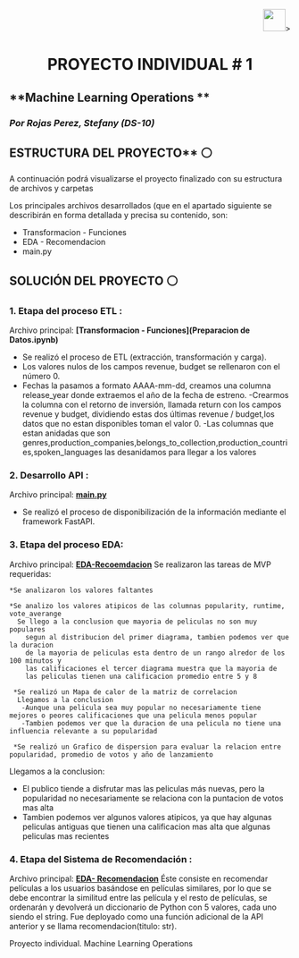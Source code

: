 <p align=right><img src=https://th.bing.com/th/id/OIP.CUqEPGqSzaHYWS3lfwSqJwHaHa? height=40>><p>

# <h1 align=center> **PROYECTO INDIVIDUAL # 1**</h1>

## **Machine Learning Operations ** 
### *Por Rojas Perez, Stefany (DS-10)*


## ESTRUCTURA DEL PROYECTO** :white_circle:

A continuación podrá visualizarse el proyecto finalizado con su estructura de archivos y carpetas

Los principales archivos desarrollados (que en el apartado siguiente se describirán en forma detallada y precisa su contenido, son:
- Transformacion - Funciones
- EDA - Recomendacion
- main.py

## SOLUCIÓN DEL PROYECTO :white_circle:

### 1. Etapa del proceso ETL :

Archivo principal: **[Transformacion - Funciones](Preparacion de Datos.ipynb)**
- Se realizó el proceso de ETL (extracción, transformación y carga).
- Los valores nulos de los campos revenue, budget se rellenaron con el número 0.
- Fechas  la pasamos a formato AAAA-mm-dd, creamos una columna  release_year donde extraemos el año de la fecha de estreno.
-Crearmos la columna con el retorno de inversión, llamada return con los campos revenue y budget, 
dividiendo estas dos últimas revenue / budget,los datos que no estan disponibles toman el valor 0.
-Las columnas que estan anidadas que son genres,production_companies,belongs_to_collection,production_countries,spoken_languages las 
desanidamos para llegar a los valores 

### 2. Desarrollo API :

Archivo principal: **[main.py](main.py)**
- Se realizó el proceso de disponibilización de la información mediante el framework FastAPI.

### 3. Etapa del proceso EDA:
Archivo principal: **[EDA-Recoemdacion](EDA.ipynb)**
Se realizaron las tareas de MVP requeridas:
 
    *Se analizaron los valores faltantes 
    
    *Se analizo los valores atipicos de las columnas popularity, runtime, vote_averange 
      Se llego a la conclusion que mayoria de peliculas no son muy populares 
        segun al distribucion del primer diagrama, tambien podemos ver que la duracion 
        de la mayoria de peliculas esta dentro de un rango alredor de los 100 minutos y 
        las calificaciones el tercer diagrama muestra que la mayoria de 
        las peliculas tienen una calificacion promedio entre 5 y 8 
        
     *Se realizó un Mapa de calor de la matriz de correlacion 
      Llegamos a la conclusion
       -Aunque una pelicula sea muy popular no necesariamente tiene mejores o peores calificaciones que una pelicula menos popular 
       -Tambien podemos ver que la duracion de una pelicula no tiene una influencia relevante a su popularidad
       
     *Se realizó un Grafico de dispersion para evaluar la relacion entre popularidad, promedio de votos y año de lanzamiento 
 Llegamos a la conclusion:
- El publico tiende a disfrutar mas las peliculas más nuevas, pero la popularidad no necesariamente se relaciona con la puntacion de votos mas alta
- Tambien podemos ver algunos valores atipicos, ya que hay algunas peliculas antiguas que tienen una calificacion mas alta que algunas peliculas mas recientes

### 4. Etapa del Sistema de Recomendación :
Archivo principal: **[EDA- Recomendacion](recomendacion.ipynb)**
Éste consiste en recomendar películas a los usuarios basándose en películas similares, por lo que se debe encontrar la similitud entre las película y el resto de películas, se ordenarán y devolverá un diccionario de Python con 5 valores, cada uno siendo el string. Fue deployado como una función adicional de la API anterior y se llama recomendacion(titulo: str).



Proyecto individual. Machine Learning Operations

